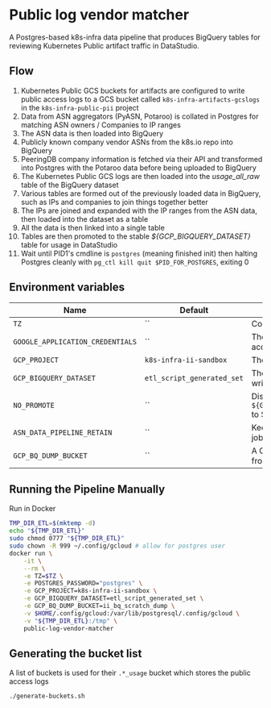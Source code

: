 # Public log vendor matcher

A Postgres-based k8s-infra data pipeline that produces BigQuery tables for reviewing Kubernetes Public artifact traffic in DataStudio.

## Flow

1. Kubernetes Public GCS buckets for artifacts are configured to write public access logs to a GCS bucket called `k8s-infra-artifacts-gcslogs` in the `k8s-infra-public-pii` project
2. Data from ASN aggregators (PyASN, Potaroo) is collated in Postgres for matching ASN owners / Companies to IP ranges
3. The ASN data is then loaded into BigQuery
4. Publicly known company vendor ASNs from the k8s.io repo into BigQuery
5. PeeringDB company information is fetched via their API and transformed into Postgres with the Potaroo data before being uploaded to BigQuery
6. The Kubernetes Public GCS logs are then loaded into the _usage_all_raw_ table of the BigQuery dataset
7. Various tables are formed out of the previously loaded data in BigQuery, such as IPs and companies to join things together better
8. The IPs are joined and expanded with the IP ranges from the ASN data, then loaded into the dataset as a table
9. All the data is then linked into a single table
10. Tables are then promoted to the stable _${GCP_BIGQUERY_DATASET}_ table for usage in DataStudio
11. Wait until PID1's cmdline is `postgres` (meaning finished init) then halting Postgres cleanly with `pg_ctl kill quit $PID_FOR_POSTGRES`, exiting 0

## Environment variables

| Name                             | Default                    | Description                                                                           |
| -------------------------------- | -------------------------- | ------------------------------------------------------------------------------------- |
| `TZ`                             | ``                         | Container time zone                                                                   |
| `GOOGLE_APPLICATION_CREDENTIALS` | ``                         | The path to the GCP service account json key                                          |
| `GCP_PROJECT`                    | `k8s-infra-ii-sandbox`     | The project to target                                                                 |
| `GCP_BIGQUERY_DATASET`           | `etl_script_generated_set` | The dataset and basename to write to (appends date)                                   |
| `NO_PROMOTE`                     | ``                         | Disable the promotion of `${GCP_BIGQUERY_DATASET}_${DATE}` to ${GCP_BIGQUERY_DATASET} |
| `ASN_DATA_PIPELINE_RETAIN`       | ``                         | Keeps Postgres running after the job has completed                                    |
| `GCP_BQ_DUMP_BUCKET`             | ``                         | A GCP bucket to dump content from BigQuery                                            |

## Running the Pipeline Manually

Run in Docker

```bash
TMP_DIR_ETL=$(mktemp -d)
echo "${TMP_DIR_ETL}"
sudo chmod 0777 "${TMP_DIR_ETL}"
sudo chown -R 999 ~/.config/gcloud # allow for postgres user
docker run \
    -it \
    --rm \
    -e TZ=$TZ \
    -e POSTGRES_PASSWORD="postgres" \
    -e GCP_PROJECT=k8s-infra-ii-sandbox \
    -e GCP_BIGQUERY_DATASET=etl_script_generated_set \
    -e GCP_BQ_DUMP_BUCKET=ii_bq_scratch_dump \
    -v $HOME/.config/gcloud:/var/lib/postgresql/.config/gcloud \
    -v "${TMP_DIR_ETL}:/tmp" \
    public-log-vendor-matcher
```

## Generating the bucket list

A list of buckets is used for their `.*_usage` bucket which stores the public access logs

```bash
./generate-buckets.sh
```
